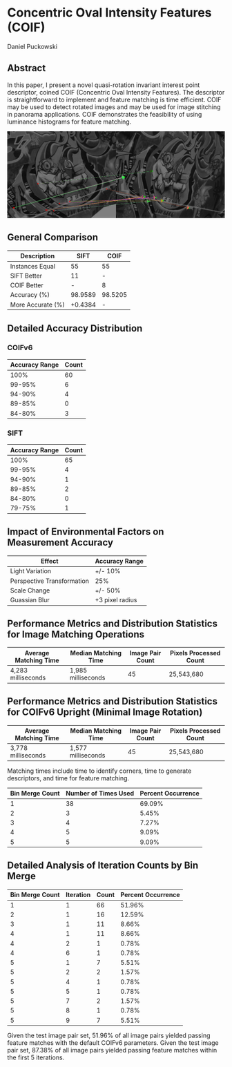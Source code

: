 # Concentric Oval Intensity Features (COIF)

Daniel Puckowski

## Abstract

In this paper, I present a novel quasi-rotation invariant interest point descriptor, coined COIF (Concentric Oval Intensity Features). The descriptor is straightforward to implement and feature matching is time efficient. COIF may be used to detect rotated images and may be used for image stitching in panorama applications. COIF demonstrates the feasibility of using luminance histograms for feature matching.

![Example COIFv6 Result](https://raw.githubusercontent.com/puckowski/coif/master/Result_COIFv6.png)

## General Comparison

| Description       | SIFT   | COIF   |
|-------------------|--------|--------|
| Instances Equal   | 55     | 55     |
| SIFT Better       | 11     | -      |
| COIF Better       | -      | 8      |
| Accuracy (%)      | 98.9589| 98.5205|
| More Accurate (%) | +0.4384| -      |

## Detailed Accuracy Distribution

### COIFv6

| Accuracy Range | Count |
|----------------|-------|
| 100%           | 60    |
| 99-95%         | 6     |
| 94-90%         | 4     |
| 89-85%         | 0     |
| 84-80%         | 3     |

### SIFT

| Accuracy Range | Count |
|----------------|-------|
| 100%           | 65    |
| 99-95%         | 4     |
| 94-90%         | 1     |
| 89-85%         | 2     |
| 84-80%         | 0     |
| 79-75%         | 1     |

## Impact of Environmental Factors on Measurement Accuracy

| Effect                     | Accuracy Range  |
|----------------------------|-----------------|
| Light Variation            | +/- 10%         |
| Perspective Transformation | 25%             |
| Scale Change               | +/- 50%         |
| Guassian Blur              | +3 pixel radius |

## Performance Metrics and Distribution Statistics for Image Matching Operations

| Average Matching Time | Median Matching Time | Image Pair Count | Pixels Processed Count |
|-----------------------|----------------------|------------------|------------------------|
| 4,283 milliseconds    | 1,985 milliseconds   | 45               | 25,543,680             |

## Performance Metrics and Distribution Statistics for COIFv6 Upright (Minimal Image Rotation)

| Average Matching Time | Median Matching Time | Image Pair Count | Pixels Processed Count |
|-----------------------|----------------------|------------------|------------------------|
| 3,778 milliseconds    | 1,577 milliseconds   | 45               | 25,543,680             |

Matching times include time to identify corners, time to generate descriptors, and time for feature matching.

| Bin Merge Count | Number of Times Used | Percent Occurrence |
|-----------------|----------------------|--------------------|
| 1               | 38                   | 69.09%             |
| 2               | 3                    | 5.45%              |
| 3               | 4                    | 7.27%              |
| 4               | 5                    | 9.09%              |
| 5               | 5                    | 9.09%              |

## Detailed Analysis of Iteration Counts by Bin Merge

| Bin Merge Count | Iteration | Count | Percent Occurrence |
|-----------------|-----------|-------|--------------------|
| 1               | 1         | 66    | 51.96%             |
| 2               | 1         | 16    | 12.59%             |
| 3               | 1         | 11    | 8.66%              |
| 4               | 1         | 11    | 8.66%              |
| 4               | 2         | 1     | 0.78%              |
| 4               | 6         | 1     | 0.78%              |
| 5               | 1         | 7     | 5.51%              |
| 5               | 2         | 2     | 1.57%              |
| 5               | 4         | 1     | 0.78%              |
| 5               | 5         | 1     | 0.78%              |
| 5               | 7         | 2     | 1.57%              |
| 5               | 8         | 1     | 0.78%              |
| 5               | 9         | 7     | 5.51%              |

Given the test image pair set, 51.96% of all image pairs yielded passing feature matches with the default COIFv6 parameters.
Given the test image pair set, 87.38% of all image pairs yielded passing feature matches within the first 5 iterations.
